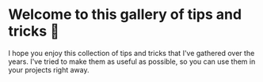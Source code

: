 # Welcome to this gallery of tips and tricks 👋

I hope you enjoy this collection of tips and tricks that I've gathered over the years. I've tried to make them as useful as possible, so you can use them in your projects right away.

